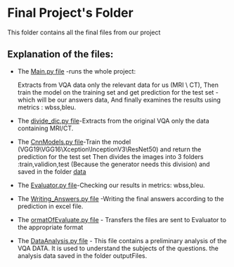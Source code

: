# Final Project's Folder
This folder contains all the final files from our project 



## Explanation of the files:

* The [Main.py file](https://github.com/shoamco/Visual-Question-Answering-in-the-Medical-Domain/blob/master/Final/Main.py) -runs the whole project:

  Extracts from VQA data only the relevant data for us (MRI \ CT), Then train the model on the training set and get prediction for the test set - which will be our answers data, And finally examines the results  using metrics : wbss,bleu.

* The [divide_dic.py file](https://github.com/shoamco/Visual-Question-Answering-in-the-Medical-Domain/blob/master/Final/divide_dic.py)-Extracts from the original VQA only the data containing MRI/CT.

* The [CnnModels.py file](https://github.com/shoamco/Visual-Question-Answering-in-the-Medical-Domain/blob/master/Final/CnnModels.py)-Train  the model (VGG19\VGG16\Xception\InceptionV3\ResNet50) and return the prediction for the test set
  Then divides the images into 3 folders :train,validion,test (Because the generator needs this division) and saved in the folder [data](https://github.com/shoamco/Visual-Question-Answering-in-the-Medical-Domain/tree/master/Final/data)
  
* The [Evaluator.py file](https://github.com/shoamco/Visual-Question-Answering-in-the-Medical-Domain/blob/master/Final/Evaluator.py)-Checking our results in metrics: wbss,bleu.

* The [Writing_Answers.py file](https://github.com/shoamco/Visual-Question-Answering-in-the-Medical-Domain/blob/master/Final/Writing_Answers.py)  -Writing the final answers according to the prediction in excel file.
* The [ormatOfEvaluate.py file](https://github.com/shoamco/Visual-Question-Answering-in-the-Medical-Domain/blob/master/Final/formatOfEvaluate.py) -  Transfers the files are sent to Evaluator to the appropriate format 
* The [DataAnalysis.py file](https://github.com/shoamco/Visual-Question-Answering-in-the-Medical-Domain/blob/master/Final/DataAnalysis.py) - This file contains a preliminary analysis of the VQA DATA. It is used to understand the subjects of the questions.
    the analysis data  saved in the folder outputFiles.

 
